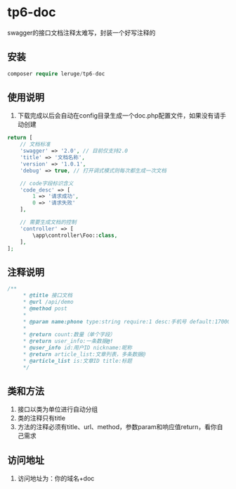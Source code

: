# tp6-doc
swagger的接口文档注释太难写，封装一个好写注释的

## 安装
```php
composer require leruge/tp6-doc
```

## 使用说明
1. 下载完成以后会自动在config目录生成一个doc.php配置文件，如果没有请手动创建
```php
return [
    // 文档标准
    'swagger' => '2.0', // 目前仅支持2.0
    'title' => '文档名称',
    'version' => '1.0.1',
    'debug' => true, // 打开调式模式则每次都生成一次文档

    // code字段标识含义
    'code_desc' => [
        1 => '请求成功',
        0 => '请求失败'
    ],

    // 需要生成文档的控制
    'controller' => [
        \app\controller\Foo::class,
    ],
];
```

## 注释说明
```php
/**
     * @title 接口文档
     * @url /api/demo
     * @method post
     *
     * @param name:phone type:string require:1 desc:手机号 default:17000000001
     *
     * @return count:数量（单个字段）
     * @return user_info:一条数据@!
     * @user_info id:用户ID nickname:昵称
     * @return article_list:文章列表，多条数据@
     * @article_list is:文章ID title:标题
     */
```

## 类和方法
1. 接口以类为单位进行自动分组
1. 类的注释只有title
1. 方法的注释必须有title、url、method，参数param和响应值return，看你自己需求

## 访问地址
1. 访问地址为：你的域名+doc